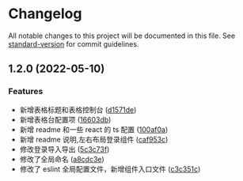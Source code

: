 # Changelog

All notable changes to this project will be documented in this file. See [standard-version](https://github.com/conventional-changelog/standard-version) for commit guidelines.

## 1.2.0 (2022-05-10)

### Features

- 新增表格标题和表格控制台 ([d1571de](https://github.com/mutou101/antd-waffle/commit/d1571de46aaac5ae6ed8de051cd2a6362bb5aefa))
- 新增表格台配置项 ([16603db](https://github.com/mutou101/antd-waffle/commit/16603dba7391c9faf969bca7acbbfb93a19fdc4a))
- 新增 readme 和一些 react 的 ts 配置 ([100af0a](https://github.com/mutou101/antd-waffle/commit/100af0a06d902daa85bd5122f31e6a538b0cc6ff))
- 新增 readme 说明,左右布局登录组件 ([caf953c](https://github.com/mutou101/antd-waffle/commit/caf953cd13859d23f2389d6dd9b51d4d7ffc5bc4))
- 修改登录导入导出 ([5c3c73f](https://github.com/mutou101/antd-waffle/commit/5c3c73f66b6050f0915186c069f97c6e94dcc14b))
- 修改了全局命名 ([a8cdc3e](https://github.com/mutou101/antd-waffle/commit/a8cdc3e3ec4b1f0ef45ee2663bb4f9527c050084))
- 修改了 eslint 全局配置文件，新增组件入口文件 ([c3c351c](https://github.com/mutou101/antd-waffle/commit/c3c351cc2fc70c3a42ee39df8a89230089a0c9b1))
